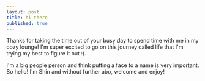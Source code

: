 ```yaml
---
layout: post
title: hi there
published: true
---
```


Thanks for taking the time out of your busy day to spend time with me in my cozy lounge! I'm super excited to go on this journey called life that I'm trying my best to figure it out :).  

I'm a big people person and think putting a face to a name is very important. So hello! I'm Shin and without further abo, welcome and enjoy!
